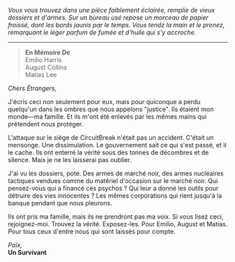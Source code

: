 _Vous vous trouvez dans une pièce faiblement éclairée, remplie de vieux dossiers et d'armes. Sur un bureau usé repose un morceau de papier froissé, dont les bords jaunis par le temps. Vous tendz la main et le prenez, remarquant le léger parfum de fumée et d'huile qui s'y accroche._

---

> **En Mémoire De**  
> Emilio Harris  
> August Collins  
> Matias Lee

_Chers Étrangers,_

J'écris ceci non seulement pour eux, mais pour quiconque a perdu quelqu'un dans les ombres que nous appelons "justice". Ils étaient mon monde—ma famille. Et ils m'ont été enlevés par les mêmes mains qui prétendent nous protéger.

L'attaque sur le siège de CircuitBreak n'était pas un accident. C'était un mensonge. Une dissimulation. Le gouvernement sait ce qui s'est passé, et il le cache. Ils ont enterré la vérité sous des tonnes de décombres et de silence. Mais je ne les laisserai pas oublier.

J'ai vu les dossiers, pote. Des armes de marché noir, des armes nucléaires tactiques vendues comme du matériel d'occasion sur le marché noir. Qui pensez-vous qui a financé ces psychos ? Qui leur a donné les outils pour détruire des vies innocentes ? Les mêmes corporations qui rient jusqu'à la banque pendant que nous pleurons.

Ils ont pris ma famille, mais ils ne prendront pas ma voix. Si vous lisez ceci, rejoignez-moi. Trouvez la vérité. Exposez-les. Pour Emilio, August et Matias. Pour tous ceux d'entre nous qui sont laissés pour compte.

_Paix,_  
**Un Survivant**
